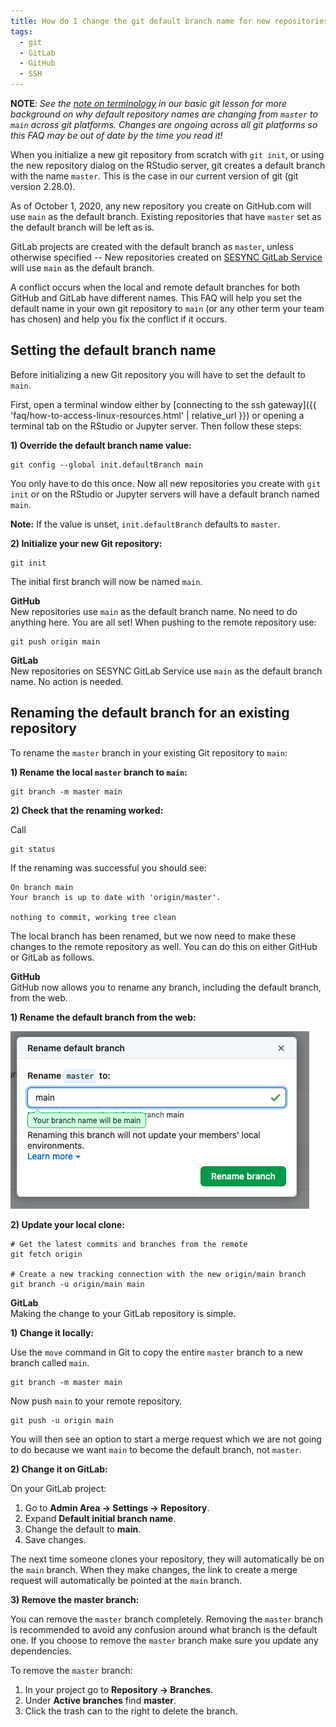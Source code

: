 ```yaml
---
title: How do I change the git default branch name for new repositories from master to main?
tags:
  - git
  - GitLab
  - GitHub
  - SSH
---
```


**NOTE**: *See the [note on terminology](https://cyberhelp.sesync.org/basic-git-lesson/#/slides/config) in our basic git lesson for more background on why default repository names are changing from `master` to `main` across git platforms. Changes are ongoing across all git platforms so this FAQ may be out of date by the time you read it!*

When you initialize a new git repository from scratch with `git init`, or using the new repository dialog on the RStudio server, git creates a default branch with the name `master`. This is the case in our current version of git (git version 2.28.0).

As of October 1, 2020, any new repository you create on GitHub.com will use `main` as the default branch. Existing repositories that have `master` set as the default branch will be left as is. 

GitLab projects are created with the default branch as `master`, unless otherwise specified -- New repositories created on [SESYNC GitLab Service](https://gitlab.sesync.org) will use `main` as the default branch. 

A conflict occurs when the local and remote default branches for both GitHub and GitLab have different names. This FAQ will help you set the default name in your own git repository to `main` (or any other term your team has chosen) and help you fix the conflict if it occurs.

## Setting the default branch name

Before initializing a new Git repository you will have to set the default to `main`.

First, open a terminal window either by [connecting to the ssh gateway]({{ 'faq/how-to-access-linux-resources.html' | relative_url }}) or opening a terminal tab on the RStudio or Jupyter server. Then follow these steps:

**1) Override the default branch name value:**

```
git config --global init.defaultBranch main
```
You only have to do this once. Now all new repositories you create with `git init` or on the RStudio or Jupyter servers will have a default branch named `main`.

**Note:** If the value is unset, `init.defaultBranch` defaults to `master`.

**2) Initialize your new Git repository:**

```
git init
```
The initial first branch will now be named `main`.

**GitHub**  
New repositories use `main` as the default branch name. 
No need to do anything here. You are all set!
When pushing to the remote repository use:
```
git push origin main
```

**GitLab**  
New repositories on SESYNC GitLab Service use `main` as the default branch name. 
No action is needed.

## Renaming the default branch for an existing repository
To rename the `master` branch in your existing Git repository to `main`:

**1) Rename the local `master` branch to `main`:**

```
git branch -m master main
```

**2) Check that the renaming worked:**

Call

```
git status
```

If the renaming was successful you should see:

```
On branch main
Your branch is up to date with 'origin/master'.

nothing to commit, working tree clean
```
The local branch has been renamed, but we now need to make these changes to the remote repository as well. You can do this on either GitHub or GitLab as follows.

**GitHub**  
GitHub now allows you to rename any branch, including the default branch, from the web.

**1) Rename the default branch from the web:**

![infographic](/assets/images/github_default_rename.png)


**2) Update your local clone:**

```
# Get the latest commits and branches from the remote
git fetch origin

# Create a new tracking connection with the new origin/main branch
git branch -u origin/main main
```

**GitLab**  
Making the change to your GitLab repository is simple. 

**1) Change it locally:**

Use the `move` command in Git to copy the entire `master` branch to a new branch called `main`.
```
git branch -m master main
```

Now push `main` to your remote repository.
```
git push -u origin main
```

You will then see an option to start a merge request which we are not going to do because we want `main` to become the default branch, not `master`.


**2) Change it on GitLab:**

On your GitLab project:
1. Go to **Admin Area -> Settings -> Repository**.
2. Expand **Default initial branch name**.
3. Change the default to **main**.
4. Save changes. 

The next time someone clones your repository, they will automatically be on the `main` branch. When they make changes, the link to create a merge request will automatically be pointed at the `main` branch. 

**3) Remove the master branch:**

You can remove the `master` branch completely.
Removing the `master` branch is recommended to avoid any confusion around what branch is the default one. 
If you choose to remove the `master` branch make sure you update any dependencies.

To remove the `master` branch:

1. In your project go to **Repository -> Branches**.
2. Under **Active branches** find **master**.
3. Click the trash can to the right to delete the branch.
